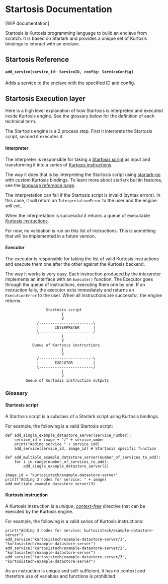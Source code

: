Startosis Documentation
=======================

[WIP documentation] 

Startosis is Kurtosis programming language to build an enclave from scratch. It is based on Starlark and provides a 
unique set of Kurtosis bindings to interact with an enclave.

Startosis Reference
-------------------

#### `add_service(service_id: ServiceID, config: ServiceConfig)`
Adds a service to the enclave with the specified ID and config.

Startosis Execution layer
-------------------------

Here is a high level explanation of how Startosis is interpreted and executed inside Kurtosis engine. See the glossary
below for the definition of each technical term.

The Startosis engine is a 2 process step. First it interprets the Startosis script, second it executes it.

#### Interpreter

The interpreter is responsible for taking a [Startosis script][startosis_script] as input and transforming it into a
series of [Kurtosis instructions][kurtosis_instruction].

The way it does that is by interpreting the Startosis script using 
[starlark-go][starlark_go_home] with custom Kurtosis bindings. To learn more about starlark builtin
features, see the [language reference page][starlark_go_ref].

The interpretation can fail if the Startosis script is invalid (syntax errors). In this case, it will return an 
`InterpretationError` to the user and the engine will exit.

When the interpretation is successful it returns a queue of executable [Kurtosis instructions][kurtosis_instruction].

For now, no validation is run on this list of instructions. This is something that will be implemented in a future
version.

#### Executor

The executor is responsible for taking the list of valid Kurtosis instructions and execute them one after the other against
the Kurtosis backend.

The way it works is very easy. Each instruction produced by the interpreter implements an interface with an `Execute()`
function. The Executor goes through the queue of instructions, executing them one by one. If an instruction fails, the executor
exits immediately and returns an `ExecutionError` to the user. 
When all instructions are successful, the engine returns.

```
                  Startosis script
                         |
                         V
              /------------------------\
              |       INTERPRETER      |
              \------------------------/
                         |
                         V
            Queue of Kurtosis instructions
                         |
                         V
              /------------------------\
              |       EXECUTOR         |
              \------------------------/
                         |
                         V
         Queue of Kurtosis instruction outputs
```



### Glossary

#### Startosis script
A Startosis script is a subclass of a Starlark script using Kurtosis bindings.

For example, the following is a valid Startosis script:
```starlark
def add_single_example_datastore_server(service_number):
    service_id = image + "/" + service_umber
    print("Adding service " + service_idd)
    add_service(service_id, image_id) # Startosis specific function
    
def add_multiple_example_datastore_server(number_of_services_to_add):
    for i in range(number_of_services_to_add):
        add_single_example_datastore_server(i)

image_id = "kurtosistech/example-datastore-server"
print("Adding 3 nodes for service: " + image)
add_multiple_example_datastore_server(3)
```

#### Kurtosis instruction
A Kurtosis instruction is a *unique*, [*context-free*][context_free_grammar] directive that can be executed by the
Kurtosis engine.

For example, the following is a valid *series* of Kurtosis instruction*s*:
```starlark
print("Adding 3 nodes for service: kurtosistech/example-datastore-server")
add_service("kurtosistech/example-datastore-server/1", "kurtosistech/example-datastore-server")
add_service("kurtosistech/example-datastore-server/2", "kurtosistech/example-datastore-server")
add_service("kurtosistech/example-datastore-server/3", "kurtosistech/example-datastore-server")
```
As an instruction is unique and self-sufficient, it has no context and therefore use of variables and functions is
prohibited.


<!-- ONLY LINKS BELOW HERE -->
[context_free_grammar]: https://en.wikipedia.org/wiki/Context-free_grammar
[kurtosis_instruction]: #kurtosis-instruction
[starlark_go_home]: https://github.com/google/starlark-go
[starlark_go_ref]: https://github.com/google/starlark-go/blob/master/doc/spec.md#expressions
[startosis_script]: #startosis-script

